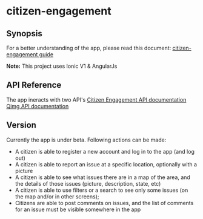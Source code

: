 # citizen-engagement
## Synopsis
For a better understanding of the app, please read this document: 
[citizen-engagement guide](https://www.google.com "Citizen-engagement Guide")

**Note:** This project uses Ionic V1 & AngularJs


## API Reference

The app ineracts with two API's
[Citizen Engagement API documentation](https://mediacomem.github.io/comem-citizen-engagement-api/)
[Qimg API documentation](https://mediacomem.github.io/comem-qimg/)


## Version

Currently the app is under beta. Following actions can be made:

- A citizen is able to register a new account and log in to the app (and log out)
- A citizen is able to report an issue at a specific location, optionally with a picture
- A citizen is able to see what issues there are in a map of the area, and the details of those issues (picture, description, state, etc)
- A citizen is able to use filters or a search to see only some issues (on the map and/or in other screens);
- Citizens are able to post comments on issues, and the list of comments for an issue must be visible somewhere in the app
